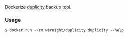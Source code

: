 Dockerize [duplicity](http://duplicity.nongnu.org/) backup tool.

### Usage

    $ docker run --rm wernight/duplicity duplicity --help
